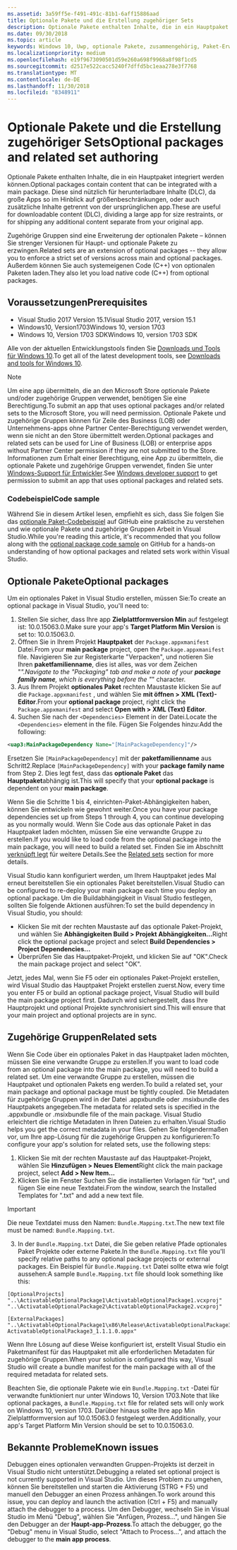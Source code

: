 ```yaml
---
ms.assetid: 3a59ff5e-f491-491c-81b1-6aff15886aad
title: Optionale Pakete und die Erstellung zugehöriger Sets
description: Optionale Pakete enthalten Inhalte, die in ein Hauptpaket integriert werden können. Diese sind nützlich für herunterladbare Inhalte (DLC), da große Apps so im Hinblick auf Größenbeschränkungen geteilt werden, oder auch, um zusätzliche Inhalte getrennt von der ursprünglichen App zu liefern.
ms.date: 09/30/2018
ms.topic: article
keywords: Windows 10, Uwp, optionale Pakete, zusammengehörig, Paket-Erweiterung, visual studio
ms.localizationpriority: medium
ms.openlocfilehash: e19f9673090501d59e260a698f9968a8f98f1cd5
ms.sourcegitcommit: d2517e522cacc5240f7dffd5bc1eaa278e3f7768
ms.translationtype: MT
ms.contentlocale: de-DE
ms.lasthandoff: 11/30/2018
ms.locfileid: "8348911"
---
```

# <a name="optional-packages-and-related-set-authoring"></a><span data-ttu-id="4e9f7-105">Optionale Pakete und die Erstellung zugehöriger Sets</span><span class="sxs-lookup"><span data-stu-id="4e9f7-105">Optional packages and related set authoring</span></span>
<span data-ttu-id="4e9f7-106">Optionale Pakete enthalten Inhalte, die in ein Hauptpaket integriert werden können.</span><span class="sxs-lookup"><span data-stu-id="4e9f7-106">Optional packages contain content that can be integrated with a main package.</span></span> <span data-ttu-id="4e9f7-107">Diese sind nützlich für herunterladbare Inhalte (DLC), da große Apps so im Hinblick auf größenbeschränkungen, oder auch zusätzliche Inhalte getrennt von der ursprünglichen app.</span><span class="sxs-lookup"><span data-stu-id="4e9f7-107">These are useful for downloadable content (DLC), dividing a large app for size restraints, or for shipping any additional content separate from your original app.</span></span>

<span data-ttu-id="4e9f7-108">Zugehörige Gruppen sind eine Erweiterung der optionalen Pakete – können Sie strenger Versionen für Haupt- und optionale Pakete zu erzwingen.</span><span class="sxs-lookup"><span data-stu-id="4e9f7-108">Related sets are an extension of optional packages -- they allow you to enforce a strict set of versions across main and optional packages.</span></span> <span data-ttu-id="4e9f7-109">Außerdem können Sie auch systemeigenen Code (C++) von optionalen Paketen laden.</span><span class="sxs-lookup"><span data-stu-id="4e9f7-109">They also let you load native code (C++) from optional packages.</span></span> 

## <a name="prerequisites"></a><span data-ttu-id="4e9f7-110">Voraussetzungen</span><span class="sxs-lookup"><span data-stu-id="4e9f7-110">Prerequisites</span></span>

- <span data-ttu-id="4e9f7-111">Visual Studio 2017 Version 15.1</span><span class="sxs-lookup"><span data-stu-id="4e9f7-111">Visual Studio 2017, version 15.1</span></span>
- <span data-ttu-id="4e9f7-112">Windows10, Version1703</span><span class="sxs-lookup"><span data-stu-id="4e9f7-112">Windows 10, version 1703</span></span>
- <span data-ttu-id="4e9f7-113">Windows 10, Version 1703 SDK</span><span class="sxs-lookup"><span data-stu-id="4e9f7-113">Windows 10, version 1703 SDK</span></span>

<span data-ttu-id="4e9f7-114">Alle von der aktuellen Entwicklungstools finden Sie [Downloads und Tools für Windows 10](https://developer.microsoft.com/windows/downloads).</span><span class="sxs-lookup"><span data-stu-id="4e9f7-114">To get all of the latest development tools, see [Downloads and tools for Windows 10](https://developer.microsoft.com/windows/downloads).</span></span>

> [!NOTE]
> <span data-ttu-id="4e9f7-115">Um eine app übermitteln, die an den Microsoft Store optionale Pakete und/oder zugehörige Gruppen verwendet, benötigen Sie eine Berechtigung.</span><span class="sxs-lookup"><span data-stu-id="4e9f7-115">To submit an app that uses optional packages and/or related sets to the Microsoft Store, you will need permission.</span></span> <span data-ttu-id="4e9f7-116">Optionale Pakete und zugehörige Gruppen können für Zeile des Business (LOB) oder Unternehmens-apps ohne Partner Center-Berechtigung verwendet werden, wenn sie nicht an den Store übermittelt werden.</span><span class="sxs-lookup"><span data-stu-id="4e9f7-116">Optional packages and related sets can be used for Line of Business (LOB) or enterprise apps without Partner Center permission if they are not submitted to the Store.</span></span> <span data-ttu-id="4e9f7-117">Informationen zum Erhalt einer Berechtigung, eine App zu übermitteln, die optionale Pakete und zugehörige Gruppen verwendet, finden Sie unter [Windows-Support für Entwickler](https://developer.microsoft.com/windows/support).</span><span class="sxs-lookup"><span data-stu-id="4e9f7-117">See [Windows developer support](https://developer.microsoft.com/windows/support) to get permission to submit an app that uses optional packages and related sets.</span></span>

### <a name="code-sample"></a><span data-ttu-id="4e9f7-118">Codebeispiel</span><span class="sxs-lookup"><span data-stu-id="4e9f7-118">Code sample</span></span>
<span data-ttu-id="4e9f7-119">Während Sie in diesem Artikel lesen, empfiehlt es sich, dass Sie folgen Sie das [optionale Paket-Codebeispiel](https://github.com/AppInstaller/OptionalPackageSample) auf GitHub eine praktische zu verstehen und wie optionale Pakete und zugehörige Gruppen Arbeit in Visual Studio.</span><span class="sxs-lookup"><span data-stu-id="4e9f7-119">While you're reading this article, it's recommended that you follow along with the [optional package code sample](https://github.com/AppInstaller/OptionalPackageSample) on GitHub for a hands-on understanding of how optional packages and related sets work within Visual Studio.</span></span>

## <a name="optional-packages"></a><span data-ttu-id="4e9f7-120">Optionale Pakete</span><span class="sxs-lookup"><span data-stu-id="4e9f7-120">Optional packages</span></span>
<span data-ttu-id="4e9f7-121">Um ein optionales Paket in Visual Studio erstellen, müssen Sie:</span><span class="sxs-lookup"><span data-stu-id="4e9f7-121">To create an optional package in Visual Studio, you'll need to:</span></span>
1. <span data-ttu-id="4e9f7-122">Stellen Sie sicher, dass Ihre app **Zielplattformversion Min** auf festgelegt ist: 10.0.15063.0.</span><span class="sxs-lookup"><span data-stu-id="4e9f7-122">Make sure your app's **Target Platform Min Version** is set to: 10.0.15063.0.</span></span>
2. <span data-ttu-id="4e9f7-123">Öffnen Sie in Ihrem Projekt **Hauptpaket** der `Package.appxmanifest` Datei.</span><span class="sxs-lookup"><span data-stu-id="4e9f7-123">From your **main package** project, open the `Package.appxmanifest` file.</span></span> <span data-ttu-id="4e9f7-124">Navigieren Sie zur Registerkarte "Verpacken", und notieren Sie Ihren **paketfamilienname**, dies ist alles, was vor dem Zeichen "_".</span><span class="sxs-lookup"><span data-stu-id="4e9f7-124">Navigate to the "Packaging" tab and make a note of your **package family name**, which is everything before the "_" character.</span></span>
3. <span data-ttu-id="4e9f7-125">Aus Ihrem Projekt **optionales Paket** rechten Maustaste klicken Sie auf die `Package.appxmanifest` , und wählen Sie **mit öffnen > XML (Text)-Editor**.</span><span class="sxs-lookup"><span data-stu-id="4e9f7-125">From your **optional package** project, right click the `Package.appxmanifest` and select **Open with > XML (Text) Editor**.</span></span>
4. <span data-ttu-id="4e9f7-126">Suchen Sie nach der `<Dependencies>` Element in der Datei.</span><span class="sxs-lookup"><span data-stu-id="4e9f7-126">Locate the `<Dependencies>` element in the file.</span></span> <span data-ttu-id="4e9f7-127">Fügen Sie Folgendes hinzu:</span><span class="sxs-lookup"><span data-stu-id="4e9f7-127">Add the following:</span></span>

```XML
<uap3:MainPackageDependency Name="[MainPackageDependency]"/>
```

<span data-ttu-id="4e9f7-128">Ersetzen Sie `[MainPackageDependency]` mit der **paketfamilienname** aus Schritt2.</span><span class="sxs-lookup"><span data-stu-id="4e9f7-128">Replace `[MainPackageDependency]` with your **package family name** from Step 2.</span></span> <span data-ttu-id="4e9f7-129">Dies legt fest, dass das **optionale Paket** das **Hauptpaket**abhängig ist.</span><span class="sxs-lookup"><span data-stu-id="4e9f7-129">This will specify that your **optional package** is dependent on your **main package**.</span></span>

<span data-ttu-id="4e9f7-130">Wenn Sie die Schritte 1 bis 4, einrichten-Paket-Abhängigkeiten haben, können Sie entwickeln wie gewohnt weiter.</span><span class="sxs-lookup"><span data-stu-id="4e9f7-130">Once you have your package dependencies set up from Steps 1 through 4, you can continue developing as you normally would.</span></span> <span data-ttu-id="4e9f7-131">Wenn Sie Code aus das optionale Paket in das Hauptpaket laden möchten, müssen Sie eine verwandte Gruppe zu erstellen.</span><span class="sxs-lookup"><span data-stu-id="4e9f7-131">If you would like to load code from the optional package into the main package, you will need to build a related set.</span></span> <span data-ttu-id="4e9f7-132">Finden Sie im Abschnitt [verknüpft legt](#related_sets) für weitere Details.</span><span class="sxs-lookup"><span data-stu-id="4e9f7-132">See the [Related sets](#related_sets) section for more details.</span></span>

<span data-ttu-id="4e9f7-133">Visual Studio kann konfiguriert werden, um Ihrem Hauptpaket jedes Mal erneut bereitstellen Sie ein optionales Paket bereitstellen.</span><span class="sxs-lookup"><span data-stu-id="4e9f7-133">Visual Studio can be configured to re-deploy your main package each time you deploy an optional package.</span></span> <span data-ttu-id="4e9f7-134">Um die Buildabhängigkeit in Visual Studio festlegen, sollten Sie folgende Aktionen ausführen:</span><span class="sxs-lookup"><span data-stu-id="4e9f7-134">To set the build dependency in Visual Studio, you should:</span></span>

- <span data-ttu-id="4e9f7-135">Klicken Sie mit der rechten Maustaste auf das optionale Paket-Projekt, und wählen Sie **Abhängigkeiten Build > Projekt Abhängigkeiten...**</span><span class="sxs-lookup"><span data-stu-id="4e9f7-135">Right click the optional package project and select **Build Dependencies > Project Dependencies...**</span></span>
- <span data-ttu-id="4e9f7-136">Überprüfen Sie das Hauptpaket-Projekt, und klicken Sie auf "OK".</span><span class="sxs-lookup"><span data-stu-id="4e9f7-136">Check the main package project and select "OK".</span></span> 

<span data-ttu-id="4e9f7-137">Jetzt, jedes Mal, wenn Sie F5 oder ein optionales Paket-Projekt erstellen, wird Visual Studio das Hauptpaket Projekt erstellen zuerst.</span><span class="sxs-lookup"><span data-stu-id="4e9f7-137">Now, every time you enter F5 or build an optional package project, Visual Studio will build the main package project first.</span></span> <span data-ttu-id="4e9f7-138">Dadurch wird sichergestellt, dass Ihre Hauptprojekt und optional Projekte synchronisiert sind.</span><span class="sxs-lookup"><span data-stu-id="4e9f7-138">This will ensure that your main project and optional projects are in sync.</span></span>

## <span data-ttu-id="4e9f7-139">Zugehörige Gruppen<a name="related_sets"></a></span><span class="sxs-lookup"><span data-stu-id="4e9f7-139">Related sets<a name="related_sets"></a></span></span>

<span data-ttu-id="4e9f7-140">Wenn Sie Code über ein optionales Paket in das Hauptpaket laden möchten, müssen Sie eine verwandte Gruppe zu erstellen.</span><span class="sxs-lookup"><span data-stu-id="4e9f7-140">If you want to load code from an optional package into the main package, you will need to build a related set.</span></span> <span data-ttu-id="4e9f7-141">Um eine verwandte Gruppe zu erstellen, müssen die Hauptpaket und optionalen Pakets eng werden.</span><span class="sxs-lookup"><span data-stu-id="4e9f7-141">To build a related set, your main package and optional package must be tightly coupled.</span></span> <span data-ttu-id="4e9f7-142">Die Metadaten für zugehörige Gruppen wird in der Datei .appxbundle oder .msixbundle des Hauptpakets angegeben.</span><span class="sxs-lookup"><span data-stu-id="4e9f7-142">The metadata for related sets is specified in the .appxbundle or .msixbundle file of the main package.</span></span> <span data-ttu-id="4e9f7-143">Visual Studio erleichtert die richtige Metadaten in Ihren Dateien zu erhalten.</span><span class="sxs-lookup"><span data-stu-id="4e9f7-143">Visual Studio helps you get the correct metadata in your files.</span></span> <span data-ttu-id="4e9f7-144">Gehen Sie folgendermaßen vor, um Ihre app-Lösung für die zugehörige Gruppen zu konfigurieren:</span><span class="sxs-lookup"><span data-stu-id="4e9f7-144">To configure your app's solution for related sets, use the following steps:</span></span>

1. <span data-ttu-id="4e9f7-145">Klicken Sie mit der rechten Maustaste auf das Hauptpaket-Projekt, wählen Sie **Hinzufügen > Neues Element**</span><span class="sxs-lookup"><span data-stu-id="4e9f7-145">Right click the main package project, select **Add > New Item...**</span></span>
2. <span data-ttu-id="4e9f7-146">Klicken Sie im Fenster Suchen Sie die installierten Vorlagen für "txt", und fügen Sie eine neue Textdatei.</span><span class="sxs-lookup"><span data-stu-id="4e9f7-146">From the window, search the Installed Templates for ".txt" and add a new text file.</span></span>
> [!IMPORTANT]
> <span data-ttu-id="4e9f7-147">Die neue Textdatei muss den Namen: `Bundle.Mapping.txt`.</span><span class="sxs-lookup"><span data-stu-id="4e9f7-147">The new text file must be named: `Bundle.Mapping.txt`.</span></span>
3. <span data-ttu-id="4e9f7-148">In der `Bundle.Mapping.txt` Datei, die Sie geben relative Pfade optionales Paket Projekte oder externe Pakete.</span><span class="sxs-lookup"><span data-stu-id="4e9f7-148">In the `Bundle.Mapping.txt` file you'll specify relative paths to any optional package projects or external packages.</span></span> <span data-ttu-id="4e9f7-149">Ein Beispiel für `Bundle.Mapping.txt` Datei sollte etwa wie folgt aussehen:</span><span class="sxs-lookup"><span data-stu-id="4e9f7-149">A sample `Bundle.Mapping.txt` file should look something like this:</span></span>

```syntax
[OptionalProjects]
"..\ActivatableOptionalPackage1\ActivatableOptionalPackage1.vcxproj"
"..\ActivatableOptionalPackage2\ActivatableOptionalPackage2.vcxproj"

[ExternalPackages]
"..\ActivatableOptionalPackage1\x86\Release\ActivatableOptionalPackage3_1.1.1.0\ ActivatableOptionalPackage3_1.1.1.0.appx"
```

<span data-ttu-id="4e9f7-150">Wenn Ihre Lösung auf diese Weise konfiguriert ist, erstellt Visual Studio ein Paketmanifest für das Hauptpaket mit alle erforderlichen Metadaten für zugehörige Gruppen.</span><span class="sxs-lookup"><span data-stu-id="4e9f7-150">When your solution is configured this way, Visual Studio will create a bundle manifest for the main package with all of the required metadata for related sets.</span></span> 

<span data-ttu-id="4e9f7-151">Beachten Sie, die optionale Pakete wie ein `Bundle.Mapping.txt` -Datei für verwandte funktioniert nur unter Windows 10, Version 1703.</span><span class="sxs-lookup"><span data-stu-id="4e9f7-151">Note that like optional packages, a `Bundle.Mapping.txt` file for related sets will only work on Windows 10, version 1703.</span></span> <span data-ttu-id="4e9f7-152">Darüber hinaus sollte Ihre app Min Zielplattformversion auf 10.0.15063.0 festgelegt werden.</span><span class="sxs-lookup"><span data-stu-id="4e9f7-152">Additionally, your app's Target Platform Min Version should be set to 10.0.15063.0.</span></span>

## <span data-ttu-id="4e9f7-153">Bekannte Probleme<a name="known_issues"></a></span><span class="sxs-lookup"><span data-stu-id="4e9f7-153">Known issues<a name="known_issues"></a></span></span>

<span data-ttu-id="4e9f7-154">Debuggen eines optionalen verwandten Gruppen-Projekts ist derzeit in Visual Studio nicht unterstützt.</span><span class="sxs-lookup"><span data-stu-id="4e9f7-154">Debugging a related set optional project is not currently supported in Visual Studio.</span></span> <span data-ttu-id="4e9f7-155">Um dieses Problem zu umgehen, können Sie bereitstellen und starten die Aktivierung (STRG + F5) und manuell den Debugger an einen Prozess anhängen.</span><span class="sxs-lookup"><span data-stu-id="4e9f7-155">To work around this issue, you can deploy and launch the activation (Ctrl + F5) and manually attach the debugger to a process.</span></span> <span data-ttu-id="4e9f7-156">Um den Debugger, wechseln Sie in Visual Studio im Menü "Debug", wählen Sie "Anfügen, Prozess...", und hängen Sie den Debugger an der **Haupt-app-Prozess**.</span><span class="sxs-lookup"><span data-stu-id="4e9f7-156">To attach the debugger, go the "Debug" menu in Visual Studio, select "Attach to Process...", and attach the debugger to the **main app process**.</span></span>